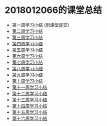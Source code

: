 2018012066的课堂总结
===
* 第一周学习小结 (雨课堂提交)
* [第二周学习小结](https://github.com/saturn-lab/FBDQA-2020A/blob/master/Memos/Study-Memo/2066-Day2.md)<br>
* [第三周学习小结](https://github.com/saturn-lab/FBDQA-2020A/blob/master/Memos/Study-Memo/2066-Day3.md)<br>
* [第四周学习小结](https://github.com/saturn-lab/FBDQA-2020A/blob/master/Memos/Study-Memo/2066-Day4.md)<br>
* [第五周学习小结](https://github.com/saturn-lab/FBDQA-2020A/blob/master/Memos/Study-Memo/2066-Day5.md)<br>
* [第六周学习小结](https://github.com/saturn-lab/FBDQA-2020A/blob/master/Memos/Study-Memo/2066-Day6.md)<br>
* [第七周学习小结](https://github.com/saturn-lab/FBDQA-2020A/blob/master/Memos/Study-Memo/2066-Day7.md)<br>
* [第八周学习小结](https://github.com/saturn-lab/FBDQA-2020A/blob/master/Memos/Study-Memo/2066-Day8.md)<br>
* [第九周学习小结](https://github.com/saturn-lab/FBDQA-2020A/blob/master/Memos/Study-Memo/2066-Day9.md)<br>
* [第十周学习小结](https://github.com/saturn-lab/FBDQA-2020A/blob/master/Memos/Study-Memo/2066-Day10.md)<br>
* [第十一周学习小结](https://github.com/saturn-lab/FBDQA-2020A/blob/master/Memos/Study-Memo/2066-Day11.md)<br>
* [第十二周学习小结](https://github.com/saturn-lab/FBDQA-2020A/blob/master/Memos/Study-Memo/2066-Day12.md)<br>
* [第十三周学习小结](https://github.com/saturn-lab/FBDQA-2020A/blob/master/Memos/Study-Memo/2066-Day13.md)<br>
* [第十四周学习小结](https://github.com/saturn-lab/FBDQA-2020A/blob/master/Memos/Study-Memo/2066-Day14.md)<br>
* [第十五周学习小结]()<br>
* [第十六周学习小结]()<br>
